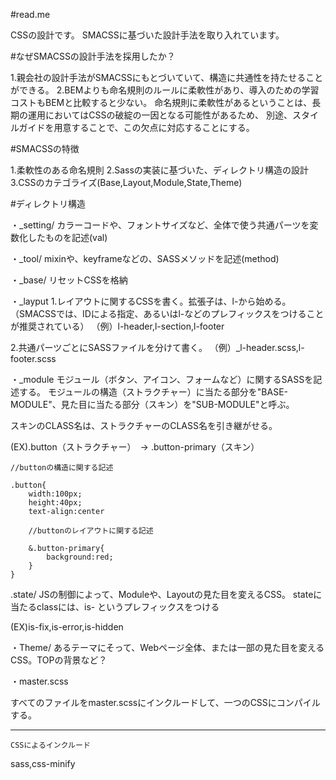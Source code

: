 #read.me


CSSの設計です。
SMACSSに基づいた設計手法を取り入れています。

#なぜSMACSSの設計手法を採用したか？

1.親会社の設計手法がSMACSSにもとづいていて、構造に共通性を持たせることができる。
2.BEMよりも命名規則のルールに柔軟性があり、導入のための学習コストもBEMと比較すると少ない。
  命名規則に柔軟性があるということは、長期の運用においてはCSSの破綻の一因となる可能性があるため、
  別途、スタイルガイドを用意することで、この欠点に対応することにする。


#SMACSSの特徴

1.柔軟性のある命名規則
2.Sassの実装に基づいた、ディレクトリ構造の設計
3.CSSのカテゴライズ(Base,Layout,Module,State,Theme)

#ディレクトリ構造

・_setting/
カラーコードや、フォントサイズなど、全体で使う共通パーツを変数化したものを記述(val)

・_tool/
mixinや、keyframeなどの、SASSメソッドを記述(method)

・_base/
リセットCSSを格納

・_layput
1.レイアウトに関するCSSを書く。拡張子は、l-から始める。（SMACSSでは、IDによる指定、あるいはl-などのプレフィックスをつけることが推奨されている）
（例）l-header,l-section,l-footer

2.共通パーツごとにSASSファイルを分けて書く。
（例）_l-header.scss,l-footer.scss

・_module
モジュール（ボタン、アイコン、フォームなど）に関するSASSを記述する。
モジュールの構造（ストラクチャー）に当たる部分を"BASE-MODULE"、見た目に当たる部分（スキン）を"SUB-MODULE"と呼ぶ。


スキンのCLASS名は、ストラクチャーのCLASS名を引き継がせる。

(EX).button（ストラクチャー）　→ .button-primary（スキン）

<html>

<div class="button button-primary"></div>

<SASS>
	
	//buttonの構造に関する記述

	.button{
		width:100px;
		height:40px;
		text-align:center

		//buttonのレイアウトに関する記述

		&.button-primary{
			background:red;
		}
	}


.state/
JSの制御によって、Moduleや、Layoutの見た目を変えるCSS。
stateに当たるclassには、is- というプレフィックスをつける

(EX)is-fix,is-error,is-hidden

・Theme/
あるテーマにそって、Webページ全体、または一部の見た目を変えるCSS。TOPの背景など？


・master.scss

すべてのファイルをmaster.scssにインクルードして、一つのCSSにコンパイルする。









----------------------
<HTML>

	CSSによるインクルード


<Gulp>


sass,css-minify
